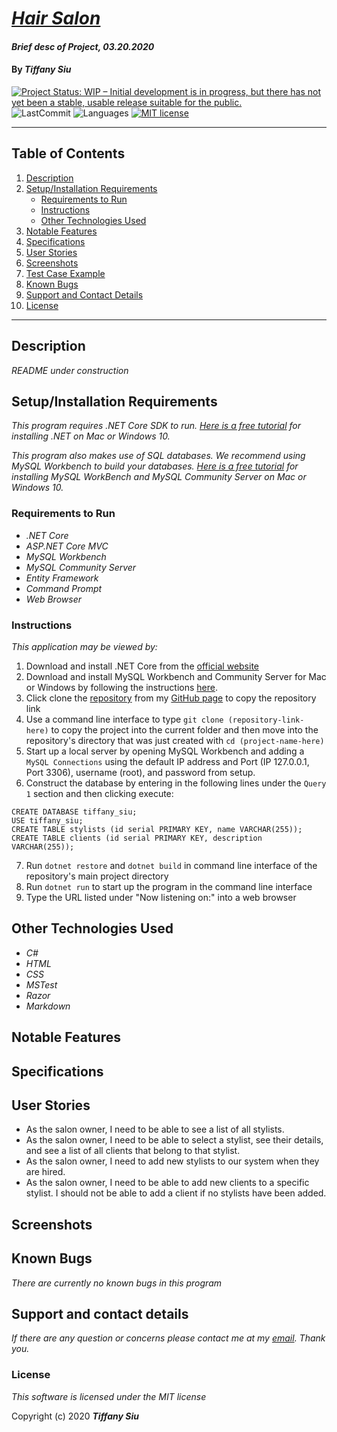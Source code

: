 # _[Hair Salon](https://github.com/TSiu88/HairSalon)_

#### _Brief desc of Project, 03.20.2020_

#### By _**Tiffany Siu**_

<!-- [![Project Status: Inactive – The project has reached a stable, usable state but is no longer being actively developed; support/maintenance will be provided as time allows.](https://www.repostatus.org/badges/latest/inactive.svg)](https://www.repostatus.org/#inactive) -->
<!-- [![Project Status: Active – The project has reached a stable, usable state and is being actively developed.](https://www.repostatus.org/badges/latest/active.svg)](https://www.repostatus.org/#active) -->
[![Project Status: WIP – Initial development is in progress, but there has not yet been a stable, usable release suitable for the public.](https://www.repostatus.org/badges/latest/wip.svg)](https://www.repostatus.org/#wip)
![LastCommit](https://img.shields.io/github/last-commit/tsiu88/HairSalon)
![Languages](https://img.shields.io/github/languages/top/tsiu88/HairSalon)
[![MIT license](https://img.shields.io/badge/License-MIT-orange.svg)](https://lbesson.mit-license.org/)

---
## Table of Contents
1. [Description](#description)
2. [Setup/Installation Requirements](#setup/installation-requirements)
    - [Requirements to Run](#requirements-to-run)
    - [Instructions](#instructions)
    - [Other Technologies Used](#other-technologies-used)
3. [Notable Features](#notable-features)
4. [Specifications](#specifications)
5. [User Stories](#user-stories)
6. [Screenshots](#screenshots)
7. [Test Case Example](#test-case-example)
8. [Known Bugs](#known-bugs)
9. [Support and Contact Details](#support-and-contact-details)
10. [License](#license)
---
## Description

_README under construction_
<!-- _Detailed desc w/ purpose/usage, what does, motivation to create, why exists, other info for users/developers to have_ -->

## Setup/Installation Requirements

_This program requires .NET Core SDK to run. [Here is a free tutorial](https://www.learnhowtoprogram.com/c-and-net/getting-started-with-c/installing-c-and-net) for installing .NET on Mac or Windows 10._ 

_This program also makes use of SQL databases. We recommend using MySQL Workbench to build your databases. [Here is a free tutorial](https://www.learnhowtoprogram.com/c-and-net/getting-started-with-c/installing-and-configuring-mysql) for installing MySQL WorkBench and MySQL Community Server on Mac or Windows 10._

### Requirements to Run
* _.NET Core_
* _ASP.NET Core MVC_
* _MySQL Workbench_
* _MySQL Community Server_
* _Entity Framework_
* _Command Prompt_
* _Web Browser_

### Instructions

*This application may be viewed by:*

1. Download and install .NET Core from the [official website](https://dotnet.microsoft.com/download/dotnet-core/)
2. Download and install MySQL Workbench and Community Server for Mac or Windows by following the instructions [here](https://www.learnhowtoprogram.com/c-and-net/getting-started-with-c/installing-and-configuring-mysql).
3. Click clone the [repository](https://github.com/TSiu88/HairSalon.git) from my [GitHub page](https://github.com/TSiu88) to copy the repository link
4. Use a command line interface to type `git clone (repository-link-here)` to copy the project into the current folder and then move into the repository's directory that was just created with `cd (project-name-here)`
5. Start up a local server by opening MySQL Workbench and adding a `MySQL Connections` using the default IP address and Port (IP 127.0.0.1, Port 3306), username (root), and password from setup.
6. Construct the database by entering in the following lines under the `Query 1` section and then clicking execute:
  >
    CREATE DATABASE tiffany_siu;
    USE tiffany_siu;
    CREATE TABLE stylists (id serial PRIMARY KEY, name VARCHAR(255));
    CREATE TABLE clients (id serial PRIMARY KEY, description VARCHAR(255));
7. Run `dotnet restore` and `dotnet build` in command line interface of the repository's main project directory
8. Run `dotnet run` to start up the program in the command line interface
9. Type the URL listed under "Now listening on:" into a web browser 

## Other Technologies Used
* _C#_
* _HTML_
* _CSS_
* _MSTest_
* _Razor_
* _Markdown_

## Notable Features
<!-- _features that make project stand out_ -->

## Specifications

<!-- * _List of features the program should do, from simplest to more complex, handling all possible cases.  Can do as text or put in table, with example input and output_
  * _Example Input: expected input_
  * _Example Output: expected output_
-->

<!-- <details>
  <summary>Click to expand to view specifications</summary>

| Specification | Input | Output |
| :-------------     | :------------- | :------------- |
| **The program displays welcome message and menu with prices** | Application start | Welcome message and menu displayed |
| **The program displays special deals in readable format** | Application start | Special deals displayed ("Buy 2, get 1 free" "3 for $5") |
| **The program takes input of user that is not an integer, then assume 0 ordered** | Bread="aaa", Pastry="" | Bread=0, Pastry=0 |
| **The program takes number of loaves of bread and pastries and displays totals** | Bread=4, Pastry=4 | Bread=$20, Pastry=$8, Total=$28 |
| **If input qualifies for special deals, costs calculated using discounted price** | Bread=3, Pastry=3 | Bread=$10, Pastry=$5, Total=$15 |

</details> -->

## User Stories

* As the salon owner, I need to be able to see a list of all stylists.
* As the salon owner, I need to be able to select a stylist, see their details, and see a list of all clients that belong to that stylist.
* As the salon owner, I need to add new stylists to our system when they are hired.
* As the salon owner, I need to be able to add new clients to a specific stylist. I should not be able to add a client if no stylists have been added.

## Screenshots

<!-- _Here is a snippet of what the input looks like:_

![Snippet of input fields](img/snippet1.png)

_Here is a preview of what the output looks like:_

![Snippet of output box](img/snippet2.png) -->

<!-- _{Show pictures using ![alt text](image.jpg), show what library does as concisely as possible but don't need to explain how project solves problem from `code`_ -->

## Known Bugs

_There are currently no known bugs in this program_

## Support and contact details

_If there are any question or concerns please contact me at my [email](mailto:tsiu88@gmail.com). Thank you._

### License

*This software is licensed under the MIT license*

Copyright (c) 2020 **_Tiffany Siu_**
